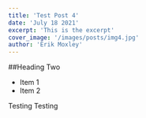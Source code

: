 ```yaml
---
title: 'Test Post 4'
date: 'July 18 2021'
excerpt: 'This is the excerpt'
cover_image: '/images/posts/img4.jpg'
author: 'Erik Moxley'
---
```


##Heading Two

* Item 1
* Item 2

Testing Testing